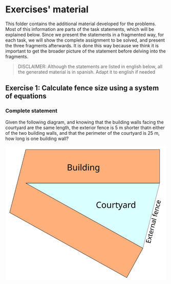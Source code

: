 # Exercises' material

This folder contains the additional material developed for the problems. Most of
this information are parts of the task statements, which will be explained
below. Since we present the statements in a fragmented way, for each task, we
will show the complete assignment to be solved, and present the three fragments
afterwards. It is done this way because we think it is important to get the
broader picture of the statement before delving into the fragments.

> DISCLAIMER: Although the statements are listed in english below, all the
> generated material is in spanish. Adapt it to english if needed

## Exercise 1: Calculate fence size using a system of equations

### Complete statement

Given the following diagram, and knowing that the building walls facing the
courtyard are the same length, the exterior fence is 5 m shorter thatn either of
the two building walls, and that the perimeter of the courtyard is 25 m, how
long is one building wall?

![Diagram of the building and courtyard](exercise_1/fence_diagram.svg)
